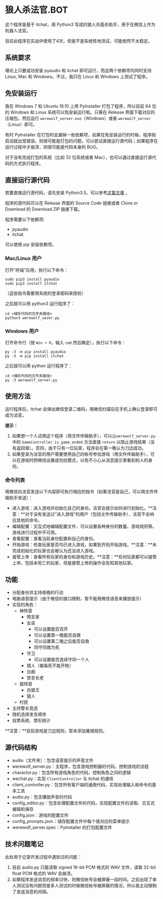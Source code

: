 # 狼人杀法官.BOT

这个程序是基于 itchat，用 Python3 写成的狼人杀面杀助手，用于在微信上作为机器人法官。

目前此程序在实战中使用了4次，但是不是系统性地测试，可能依然不太稳定。

## 系统要求

理论上只要成功安装 pyaudio 和 itchat 即可运行，而这两个依赖项均同时支持 Linux, Mac 和 Windows。不过，我只在 Linux 和 Windows 上测试了程序。

## 免安装运行

我在 Windows 7 和 Ubuntu 16.10 上用 PyInstaller 打包了程序，所以目前 64 位的 Windows 和 Linux 系统可以免安装运行啦。只需在 Release 界面下载对应的压缩包，然后运行 `werewolf_server.exe`（Windows）或者  `werewolf_server`（Linux）即可。

有时 PyInstaller 在打包时会漏掉一些依赖项，如果在免安装运行的时候，程序刚启动就出现错误，则很可能是打包的问题，可以尝试直接运行源代码；如果程序在运行过程中才崩溃，则很可能是代码本身的 BUG。

对于没有完成打包的系统（比如 32 位系统或者 Mac），也可以通过直接运行源代码的方式执行程序。

## 直接运行源代码

若要直接运行源代码，请先安装 Python3.5。可以参考[这篇文章](http://www.liaoxuefeng.com/wiki/0014316089557264a6b348958f449949df42a6d3a2e542c000/0014316090478912dab2a3a9e8f4ed49d28854b292f85bb000) 。

程序的源代码可以在 Release 界面的 Source Code 链接或者 Clone or Download 的 Download ZIP 链接下载。

程序需要以下依赖项:

* pyaudio
* itchat

可以使用 pip 安装依赖项。

### Mac/Linux 用户

打开“终端”应用，执行以下命令：

	sudo pip3 install pyaudio
	sudo pip3 install itchat
	
（这些指令需要用系统的登录密码来授权）

之后就可以用 python3 运行程序了：
	
	cd <储存代码的文件夹路径>
	python3 werewolf_sever.py

### Windows 用户

打开命令行（按 `Win + R`，输入 `cmd` 然后确定），执行以下命令：

	py -3 -m pip install pyaudio
	py -3 -m pip install itchat

之后就可以用 python 运行程序了：

	cd <储存代码的文件夹路径>
	py -3 werewolf_server.py
	
## 使用方法

运行程序后，itchat 会弹出微信登录二维码，用微信扫描后在手机上确认登录即可成为法官。
	
**提示：**

1. 如果想一个人试用这个程序（用文件传输助手），可以让`werewolf_server.py` 中的 `GameController.is_game_ended` 方法直接 `return` 以阻止游戏结束（没有返回值）。否则，由于只有一位玩家，程序会在第一晚认为刀边成功。
2. 如果登录为法官的用户需要使用自己的帐号参加游戏（用文件传输助手），可以在游戏时把微信设置成勿扰模式，以免不小心从消息提示里看到别人的身份。

### 命令列表

用微信向法官发送以下内容即可执行相应的指令（如果法官是自己，可以用文件传输助手发送）：

* 进入游戏：进入游戏并初始化自己的身份。法官会提示如何进行初始化。**注意：**对于没有发送过“进入游戏”的用户（包括文件传输助手），法官不会响应其他的命令。
* 编辑配置：交互式地编辑配置文件，可以设置各种身份的数量、游戏规则等。游戏进行过程中不可用。
* 查看配置：查看当前身份配置和自己的身份。
* 开始游戏：检查玩家是否均已进入游戏，如果到齐则开始游戏。**注意：**未完成初始化的玩家也会被认为还没进入游戏。
* 接管上帝：查看所有玩家的身份和游戏历史。**注意：**任何玩家都可以接管上帝，包括未死亡的玩家，但是接管上帝的操作会告知其他玩家。

## 功能

* 分配身份并主持夜晚的行动
* 电脑语音提示（由于微信的接口限制，暂不能用微信语音来播放提示）
* 实现的角色：
	* 神阵营
		* 预言家
		* 女巫
			* 可以设置能否双开
			* 可以设置第一晚能否自救
			* 可以设置第二晚之后能否自救
			* 同守同救为死
		* 守卫
			* 可以设置能否连续守同一个人
		* 猎人（被毒死不能开枪）
		* 白痴
		* 禁言长老
	* 狼阵营
		* 白狼王
		* 狼人
	* 村民
* 主持警长竞选
* 随机选择发言顺序
* 投票系统、票形统计

**注意：**目前游戏是刀边规则，暂未添加屠城规则。

## 源代码结构

* audio（文件夹）：包含语音提示的声音文件
* werewolf_server.py：主程序，包含游戏控制器的代码，控制游戏的流程
* charactor.py：包含所有游戏角色的代码，控制角色之间的逻辑
* wechat.py：实现 `ClientController` 与 itchat 的通信
* client_controller.py：包含所有客户端的通用代码，实现处理输入和命令的基本工具
* audio.py：包含播放声音的代码
* config_editor.py：包含处理配置文件的代码，实现配置文件的读取、交互式编辑和保存
* config.json：游戏的配置文件
* config_prompts.json：储存配置文件中每个值对应的菜单提示
* werewolf_server.spec：PyInstaller 的打包配置文件

## 技术问题笔记

此处用于记录开发过程中遇到过的问题：

1. 目前 audio.py 只能读取 signed 16-bit PCM 格式的 WAV 文件，读取 32-bit float PCM 格式的 WAV 会崩溃。
2. 如果程序发送消息的频率过快，则微信帐号会被屏蔽一段时间。之前出现了单人测试没有问题但是多人测试的时候微信帐号被屏蔽的情况，所以我主动限制了发送消息的间隔。